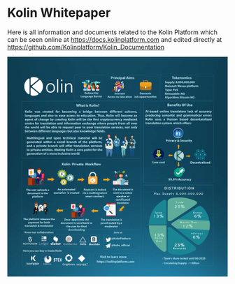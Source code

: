 # Kolin Whitepaper

Here is all information and documents related to the Kolin Platform which can be seen online at https://docs.kolinplatform.com
and edited directly at https://github.com/Kolinplatform/Kolin_Documentation

![Kolin_overview](https://raw.githubusercontent.com/Kolinplatform/Kolin_Documentation/master/PANCARTA%20KOLIN-1.png)

